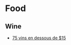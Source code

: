 Food
====

Wine
----

- [75 vins en dessous de $15](http://www.journaldemontreal.com/2014/09/28/les-75-meilleurs-vins-de-15-et-moins-a-la-saq-nouvelle-liste-a-conserver-et-a-partager)
